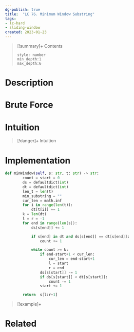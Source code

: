 ```yaml
---
dg-publish: true
title:  "LC 76. Minimum Window Substring"
tags:
- lc-hard
- sliding-window
created: 2023-01-23
---
```


>[!summary]+ Contents
>```toc
>style: number
>min_depth:1
>max_depth:6
>```

# Description

# Brute Force
# Intuition

>[!danger]+ Intuition

# Implementation
```python
def minWindow(self, s: str, t: str) -> str: 
        count = start = 0
        ds = defaultdict(int)
        dt = defaultdict(int)
        len_t = len(t)
        min_substring = ""
        cur_len = math.inf
        for i in range(len(t)):
            dt[t[i]] += 1
        k = len(dt)
        l = r = -1
        for end in range(len(s)):
            ds[s[end]] += 1

            if s[end] in dt and ds[s[end]] == dt[s[end]]:
                count += 1

            while count >= k:
                if end-start+1 < cur_len:
                    cur_len = end-start+1
                    l = start
                    r = end
                ds[s[start]] -= 1
                if ds[s[start]] < dt[s[start]]:
                    count -= 1
                start += 1

        return 	s[l:r+1]
```

>[!example]+ 


# Related
